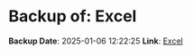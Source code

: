 # Backup of: Excel

**Backup Date**: 2025-01-06 12:22:25
**Link**: [Excel](https://przemienniki.net/export/przemienniki.xls)
